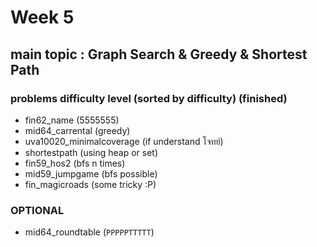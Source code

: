 # Week 5

## main topic : Graph Search & Greedy & Shortest Path

### problems difficulty level (sorted by difficulty) (finished)

- fin62_name (5555555)
- mid64_carrental (greedy)
- uva10020_minimalcoverage (if understand โจทย์)
- shortestpath (using heap or set)
- fin59_hos2 (bfs n times)
- mid59_jumpgame (bfs possible)
- fin_magicroads (some tricky :P)

### OPTIONAL

- mid64_roundtable (`PPPPPTTTTT`)
